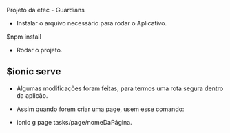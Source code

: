    
  Projeto da etec - Guardians


  * Instalar o arquivo necessário para rodar o Aplicativo.

  
  $npm install 

  
  * Rodar o projeto.
  

  $ionic serve 
-----------------------------------------------------------------
* Algumas modificações foram feitas, para termos uma rota segura dentro da aplicão.

* Assim quando forem criar uma page, usem esse comando:
  
* ionic g page tasks/page/nomeDaPágina.